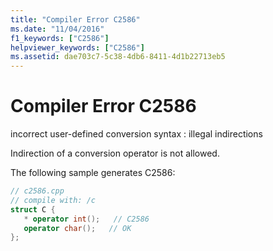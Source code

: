 ```yaml
---
title: "Compiler Error C2586"
ms.date: "11/04/2016"
f1_keywords: ["C2586"]
helpviewer_keywords: ["C2586"]
ms.assetid: dae703c7-5c38-4db6-8411-4d1b22713eb5
---
```

# Compiler Error C2586

incorrect user-defined conversion syntax : illegal indirections

Indirection of a conversion operator is not allowed.

The following sample generates C2586:

```cpp
// c2586.cpp
// compile with: /c
struct C {
   * operator int();   // C2586
   operator char();   // OK
};
```
